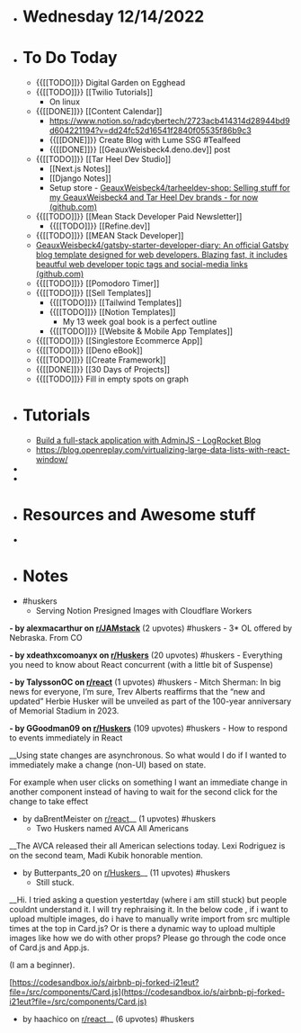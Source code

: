- # Wednesday 12/14/2022
- # To Do Today
    - {{[[TODO]]}} Digital Garden on Egghead
    - {{[[TODO]]}} [[Twilio Tutorials]]
        - On linux
    - {{[[DONE]]}} [[Content Calendar]]
        - https://www.notion.so/radcybertech/2723acb414314d28944bd9d604221194?v=dd24fc52d16541f2840f05535f86b9c3
        - {{[[DONE]]}} Create Blog with Lume SSG #Tealfeed
        - {{[[DONE]]}} [[GeauxWeisbeck4.deno.dev]] post
    - {{[[TODO]]}} [[Tar Heel Dev Studio]]
        - [[Next.js Notes]]
        - [[Django Notes]]
        - Setup store - [GeauxWeisbeck4/tarheeldev-shop: Selling stuff for my GeauxWeisbeck4 and Tar Heel Dev brands - for now (github.com)](https://github.com/GeauxWeisbeck4/tarheeldev-shop)
    - {{[[TODO]]}} [[Mean Stack Developer Paid Newsletter]]
        - {{[[TODO]]}} [[Refine.dev]]
    - {{[[TODO]]}} [[MEAN Stack Developer]]
    - [GeauxWeisbeck4/gatsby-starter-developer-diary: An official Gatsby blog template designed for web developers. Blazing fast, it includes beautful web developer topic tags and social-media links (github.com)](https://github.com/GeauxWeisbeck4/gatsby-starter-developer-diary)
    - {{[[TODO]]}} [[Pomodoro Timer]]
    - {{[[TODO]]}} [[Sell Templates]]
        - {{[[TODO]]}} [[Tailwind Templates]]
        - {{[[TODO]]}} [[Notion Templates]]
            - My 13 week goal book is a perfect outline
        - {{[[TODO]]}} [[Website & Mobile App Templates]]
    - {{[[TODO]]}} [[Singlestore Ecommerce App]]
    - {{[[TODO]]}} [[Deno eBook]]
    - {{[[TODO]]}} [[Create Framework]]
    - {{[[DONE]]}} [[30 Days of Projects]]
    - {{[[TODO]]}}  Fill in empty spots on graph
- # Tutorials
    - [Build a full-stack application with AdminJS - LogRocket Blog](https://blog.logrocket.com/build-full-stack-application-adminjs/#what-is-adminjs)
    - https://blog.openreplay.com/virtualizing-large-data-lists-with-react-window/
- 
- 
- # Resources and Awesome stuff
- 
- # Notes
- #huskers
    - Serving Notion Presigned Images with Cloudflare Workers

__- by alexmacarthur on [r/JAMstack](https://www.reddit.com/r/JAMstack/comments/zkn37x/serving_notion_presigned_images_with_cloudflare/)__ (2 upvotes) #huskers
    - 3* OL offered by Nebraska. From CO

__- by xdeathxcomoanyx on [r/Huskers](https://www.reddit.com/r/Huskers/comments/zlxfn3/3_ol_offered_by_nebraska_from_co/)__ (20 upvotes) #huskers
    - Everything you need to know about React concurrent (with a little bit of Suspense)

__- by TalyssonOC on [r/react](https://www.reddit.com/r/react/comments/zly27w/everything_you_need_to_know_about_react/)__ (1 upvotes) #huskers
    - Mitch Sherman: In big news for everyone, I’m sure, Trev Alberts reaffirms that the “new and updated” Herbie Husker will be unveiled as part of the 100-year anniversary of Memorial Stadium in 2023.

__- by GGoodman09 on [r/Huskers](https://www.reddit.com/r/Huskers/comments/zlbv59/mitch_sherman_in_big_news_for_everyone_im_sure/)__ (109 upvotes) #huskers
    - How to respond to events immediately in React

__Using state changes are asynchronous. So what would I do if I wanted to immediately make a change (non-UI) based on state.

For example when user clicks on something I want an immediate change in another component instead of having to wait for the second click for the change to take effect

- by daBrentMeister on [r/react](https://www.reddit.com/r/react/comments/zly44s/how_to_respond_to_events_immediately_in_react/)__ (1 upvotes) #huskers
    - Two Huskers named AVCA All Americans

__The AVCA released their all American selections today. Lexi Rodriguez is on the second team, Madi Kubik honorable mention.

- by Butterpants_20 on [r/Huskers](https://www.reddit.com/r/Huskers/comments/zlvxsz/two_huskers_named_avca_all_americans/)__ (11 upvotes) #huskers
    - Still stuck.

__Hi. I tried asking a question yestertday (where i am still stuck) but people couldnt understand it. I will try rephraising it. In the below code , if i want to upload multiple images, do i have to manually write import from src multiple times at the top in Card.js? Or is there a dynamic way to upload multiple images like how we do with other props? Please go through the code once of Card.js and App.js.

(I am a beginner).

[https://codesandbox.io/s/airbnb-pj-forked-i21eut?file=/src/components/Card.js](https://codesandbox.io/s/airbnb-pj-forked-i21eut?file=/src/components/Card.js)

- by haachico on [r/react](https://www.reddit.com/r/react/comments/zlccbb/still_stuck/)__ (6 upvotes) #huskers
